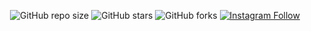 <div align="center">
  
  ![GitHub repo size](https://img.shields.io/github/repo-size/eullerg/SoundPad)
  ![GitHub stars](https://img.shields.io/github/stars/eullerg/SoundPad)
  ![GitHub forks](https://img.shields.io/github/forks/eullerg/SoundPad)
  [![Instagram Follow](https://img.shields.io/insatagram/follow/og.euller)](https://insatagram.com/intent/og.euller)
